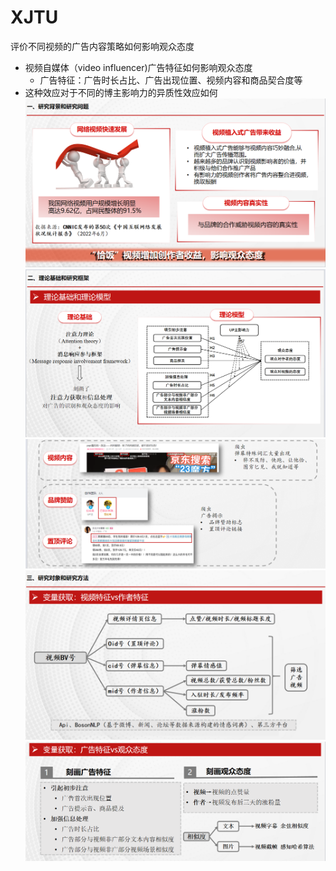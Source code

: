 # XJTU
评价不同视频的广告内容策略如何影响观众态度

- 视频自媒体（video influencer)广告特征如何影响观众态度
  - 广告特征：广告时长占比、广告出现位置、视频内容和商品契合度等 
- 这种效应对于不同的博主影响力的异质性效应如何
![image](https://github.com/stellaaaaa123/Bilibili/blob/df2c412350931defa40275fbbac78be5ec108d5a/1.png)
![image](https://github.com/stellaaaaa123/Bilibili/blob/ae14fee1d3885fafe06aa115ca90b6dd53048fd6/2.png)
![image](https://github.com/stellaaaaa123/Bilibili/blob/ae14fee1d3885fafe06aa115ca90b6dd53048fd6/3.png)
![image](https://github.com/stellaaaaa123/Bilibili/blob/ae14fee1d3885fafe06aa115ca90b6dd53048fd6/4.png)
![image](https://github.com/stellaaaaa123/Bilibili/blob/ae14fee1d3885fafe06aa115ca90b6dd53048fd6/5.png)
